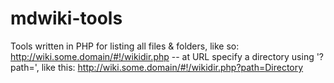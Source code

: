 # mdwiki-tools
Tools written in PHP for listing all files &amp; folders, like so: http://wiki.some.domain/#!/wikidir.php --  at URL specify a directory using '?path=', like this: http://wiki.some.domain/#!/wikidir.php?path=Directory
